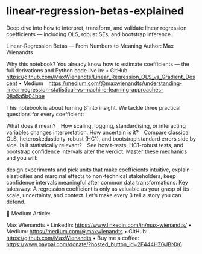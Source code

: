 # linear-regression-betas-explained
Deep dive into how to interpret, transform, and validate linear regression coefficients — including OLS, robust SEs, and bootstrap inference.

Linear-Regression Betas — From Numbers to Meaning
Author: Max Wienandts

Why this notebook?
You already know how to estimate coefficients — the full derivations and Python code live in:
• GitHub https://github.com/MaxWienandts/Linear_Regression_OLS_vs_Gradient_Descent
• Medium https://medium.com/@maxwienandts/understanding-linear-regression-statistical-vs-machine-learning-approaches-08a5a5b04bbe

This notebook is about turning β̂ into insight. We tackle three practical questions for every coefficient:

What does it mean? How scaling, logging, standardising, or interacting variables changes interpretation.
How uncertain is it? Compare classical OLS, heteroskedasticity-robust (HC1), and bootstrap standard errors side by side.
Is it statistically relevant? See how t-tests, HC1-robust tests, and bootstrap confidence intervals alter the verdict.
Master these mechanics and you will:

design experiments and pick units that make coefficients intuitive,
explain elasticities and marginal effects to non-technical stakeholders,
keep confidence intervals meaningful after common data transformations.
Key takeaway: A regression coefficient is only as valuable as your grasp of its scale, uncertainty, and context. Let’s make every β tell a story you can defend.



📖 Medium Article: 

Max Wienandts
• LinkedIn: https://www.linkedin.com/in/max-wienandts/
• Medium: https://medium.com/@maxwienandts
• GitHub: https://github.com/MaxWienandts
• Buy me a coffee: https://www.paypal.com/donate/?hosted_button_id=2F444HZGJBNX6
